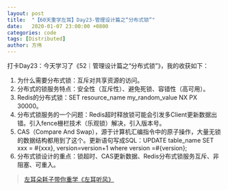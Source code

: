 ```yaml
---
layout: post
title:  "【60天重学左耳】Day23-管理设计篇之“分布式锁”"
date:   2020-01-07 23:00:00 +0800
categories: code
tags: [Distributed]
author: 方伟
---
```


打卡Day23：今天学习了《52｜管理设计篇之“分布式锁”》，我的收获如下：

1. 为什么需要分布式锁：互斥对共享资源的访问。
2. 分布式的锁服务特点：安全性（互斥性）、避免死锁、容错性（高可用）。
3. Redis的分布式锁：SET resource_name my_random_value NX PX 30000。
4. 分布式锁服务的一个问题：Redis超时释放锁可能会引发多Client更新数据出错。引入fence栅栏技术（乐观锁）解决，引入版本号。
5. CAS（Compare And Swap），源于计算机汇编指令中的原子操作，大量无锁的数据结构都用到了这个。更新语句写成SQL：UPDATE table_name SET xxx = #{xxx}, version=version+1 where version =#{version};
6. 分布式锁设计的重点：锁超时、CAS更新数据、Redis分布式锁服务互斥、非阻塞、可重入。

> [左耳朵耗子带你重学《左耳听风》](https://time.geekbang.org/column/article/177414?utm_term=zeusL3AA0&utm_source=wechat&utm_medium=chongxuedaka)


